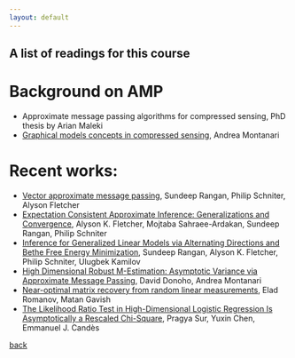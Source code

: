 ```yaml
---
layout: default
---
```


## A list of readings for this course


# Background on AMP
- Approximate message passing algorithms for compressed sensing, PhD thesis by Arian Maleki
- [Graphical models concepts in compressed sensing](https://arxiv.org/abs/1011.4328), Andrea Montanari 

# Recent works:
- [Vector approximate message passing](https://arxiv.org/abs/1610.03082), Sundeep Rangan, Philip Schniter, Alyson Fletcher
- [Expectation Consistent Approximate Inference: Generalizations and Convergence](https://arxiv.org/abs/1602.07795), Alyson K. Fletcher, Mojtaba Sahraee-Ardakan, Sundeep Rangan, Philip Schniter
- [Inference for Generalized Linear Models via Alternating Directions and Bethe Free Energy Minimization](https://arxiv.org/abs/1501.01797), Sundeep Rangan, Alyson K. Fletcher, Philip Schniter, Ulugbek Kamilov
- [High Dimensional Robust M-Estimation: Asymptotic Variance via Approximate Message Passing](https://arxiv.org/abs/1310.7320), David Donoho, Andrea Montanari
- [Near-optimal matrix recovery from random linear measurements](https://arxiv.org/abs/1705.09958), Elad Romanov, Matan Gavish
- [The Likelihood Ratio Test in High-Dimensional Logistic Regression Is Asymptotically a Rescaled Chi-Square](https://arxiv.org/abs/1706.01191), Pragya Sur, Yuxin Chen, Emmanuel J. Candès

[back](./)
